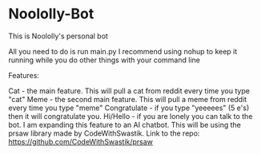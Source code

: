 # Noololly-Bot
This is Noololly's personal bot

All you need to do is run main.py
I recommend using nohup to keep it running while you do other things with your command line

Features:

Cat - the main feature. This will pull a cat from reddit every time you type "cat"
Meme - the second main feature. This will pull a meme from reddit every time you type "meme"
Congratulate - if you type "yeeeees" (5 e's) then it will congratulate you.
Hi/Hello - if you are lonely you can talk to the bot. I am expanding this feature to an AI chatbot.
This will be using the prsaw library made by CodeWithSwastik. Link to the repo: https://github.com/CodeWithSwastik/prsaw

